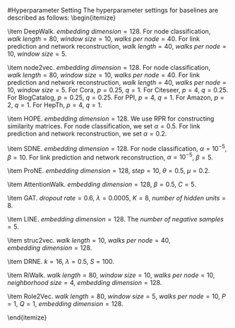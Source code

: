 <head>
    <script src="https://cdn.mathjax.org/mathjax/latest/MathJax.js?config=TeX-AMS-MML_HTMLorMML" type="text/javascript"></script>
    <script type="text/x-mathjax-config">
        MathJax.Hub.Config({
            tex2jax: {
            skipTags: ['script', 'noscript', 'style', 'textarea', 'pre'],
            inlineMath: [['$','$']]
            }
        });
    </script>
</head>

#Hyperparameter Setting
The hyperparameter settings for baselines are described as follows:
\begin{itemize}

  \item DeepWalk. $embedding\  dimension = 128$. For node classification, $walk\  length = 80$, $window\  size = 10$, $walks\  per\  node = 40$. For link prediction and network reconstruction, $walk\  length = 40$, $walks\  per\  node = 10$, $window\  size = 5$. 

  \item node2vec. $embedding\  dimension = 128$. For node classification, $walk\  length = 80$, $window\  size = 10$, $walks\  per\  node = 40$. For link prediction and network reconstruction, $walk\  length = 40$, $walks\  per\  node = 10$, $window\  size = 5$. For Cora, $p = 0.25$, $q=1$. For Citeseer, $p = 4$, $q = 0.25$. For BlogCatalog, $p = 0.25$, $q=0.25$. For PPI, $p=4$, $q=1$. For Amazon, $p = 2$, $q = 1$. For HepTh, $p=4$, $q =1$.
  
  \item HOPE. $embedding\  dimension = 128$. We use RPR for constructing similarity matrices. For node classification, we set $\alpha = 0.5$. For link prediction and network reconstruction, we set $\alpha = 0.2$.

  \item SDNE. $embedding\  dimension = 128$. For node classification, $\alpha = 10^{-5}$, $\beta = 10$. For link prediction and network reconstruction, $\alpha = 10^{-5}$, $\beta = 5$.

  \item ProNE. $embedding\  dimension = 128$, $step=10$, $\theta=0.5$, $\mu=0.2$. 

  \item AttentionWalk. $embedding\  dimension = 128$, $\beta = 0.5$, $C = 5$.

  \item GAT. $dropout\  rate = 0.6$, $\lambda = 0.0005$, $K = 8$, $number\  of\  hidden\  units = 8$.

  \item LINE. $embedding\  dimension = 128$. The $number\  of\  negative\  samples = 5$.

  \item struc2vec. $walk\  length = 10$, $walks\  per\  node = 40$, $embedding\  dimension = 128$. 

  \item DRNE. $k = 16$, $\lambda = 0.5$, $S = 100$.

  \item RiWalk. $walk\  length = 80$, $window\  size = 10$, $walks\  per\  node = 10$, $neighborhood\  size = 4$, $embedding\  dimension = 128$. 

  \item Role2Vec. $walk\  length = 80$, $window\  size = 5$, $walks\  per\  node = 10$, $P = 1$, $Q = 1$, $embedding\  dimension = 128$. 

\end{itemize}
